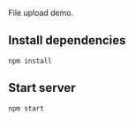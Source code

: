 
File upload demo.

## Install dependencies

```
npm install
```

## Start server

```
npm start
```